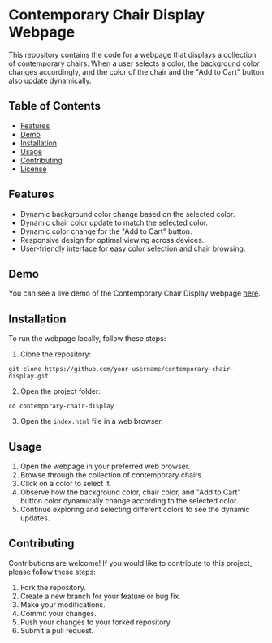 # Contemporary Chair Display Webpage

This repository contains the code for a webpage that displays a collection of contemporary chairs. When a user selects a color, the background color changes accordingly, and the color of the chair and the "Add to Cart" button also update dynamically.

## Table of Contents

- [Features](#features)
- [Demo](#demo)
- [Installation](#installation)
- [Usage](#usage)
- [Contributing](#contributing)
- [License](#license)

## Features

- Dynamic background color change based on the selected color.
- Dynamic chair color update to match the selected color.
- Dynamic color change for the "Add to Cart" button.
- Responsive design for optimal viewing across devices.
- User-friendly interface for easy color selection and chair browsing.

## Demo

You can see a live demo of the Contemporary Chair Display webpage [here](https://ajbatth.github.io/Product-Display-Page/).

## Installation

To run the webpage locally, follow these steps:

1. Clone the repository:

```
git clone https://github.com/your-username/contemporary-chair-display.git
```

2. Open the project folder:

```
cd contemporary-chair-display
```

3. Open the `index.html` file in a web browser.

## Usage

1. Open the webpage in your preferred web browser.
2. Browse through the collection of contemporary chairs.
3. Click on a color to select it.
4. Observe how the background color, chair color, and "Add to Cart" button color dynamically change according to the selected color.
5. Continue exploring and selecting different colors to see the dynamic updates.

## Contributing

Contributions are welcome! If you would like to contribute to this project, please follow these steps:

1. Fork the repository.
2. Create a new branch for your feature or bug fix.
3. Make your modifications.
4. Commit your changes.
5. Push your changes to your forked repository.
6. Submit a pull request.
